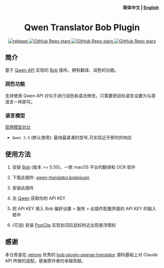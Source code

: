 <h4 align="right">
  <strong>简体中文</strong> | <a href="https://github.com/simongino/bob-plugin-qwen-translator/blob/main/docs/README_EN.md">English</a>
</h4>

<div>
  <h1 align="center">Qwen Translator Bob Plugin</h1>
  <p align="center">
    <a href="https://github.com/simongino/bob-plugin-qwen-translator/releases" target="_blank">
        <img src="https://github.com/simongino/bob-plugin-qwen-translator/actions/workflows/release.yaml/badge.svg" alt="release">
    </a>
    <a href="https://github.com/simongino/bob-plugin-qwen-translator/releases">
        <img alt="GitHub Repo stars" src="https://img.shields.io/github/stars/simongino/bob-plugin-qwen-translator?style=flat">
    </a>
    <a href="https://github.com/simongino/bob-plugin-qwen-translator/releases">
        <img alt="GitHub Repo stars" src="https://img.shields.io/badge/qwen-bob-orange?style=flat">
    </a>
    <a href="https://github.com/simongino/bob-plugin-qwen-translator/releases">
        <img alt="GitHub Repo stars" src="https://img.shields.io/badge/langurage-JavaScript-brightgreen?style=flat&color=blue">
    </a>
  </p>
</div>

## 简介

基于 [Qwen API](https://console.aliyun.com/product/dashscope) 实现的 [Bob](https://bobtranslate.com/) 插件。拥有翻译、润色的功能。

### 润色功能

支持使用 Qwen API 对句子进行润色和语法修改，只需要把目标语言设置为与源语言一样即可。

### 语言模型

[官网模型对比](https://www.aliyun.com/product/dashscope)
* `Qwen 3.5` (默认使用): 最快最紧凑的型号,可实现近乎即时的响应

## 使用方法

1. 安装 [Bob](https://bobtranslate.com/guide/#%E5%AE%89%E8%A3%85) (版本 >= 0.50)，一款 macOS 平台的翻译和 OCR 软件

2. 下载此插件: [qwen-translator.bobplugin](https://github.com/simongino/bob-plugin-qwen-translator/releases/latest)

3. 安装此插件

4. 去 [Qwen](https://console.aliyun.com/product/dashscope) 获取你的 API KEY

5. 把 API KEY 填入 Bob 偏好设置 > 服务 > 此插件配置界面的 API KEY 的输入框中

6. (可选) 安装 [PopClip](https://bobtranslate.com/guide/integration/popclip.html) 实现划词后鼠标附近出现悬浮图标

## 感谢

本仓库是在 [yetone](https://github.com/yetone) 优秀的 [bob-plugin-openai-translator](https://github.com/yetone/bob-plugin-openai-translator) 源码基础上对 Claude API 所做的适配，感谢原作者的卓越贡献。
